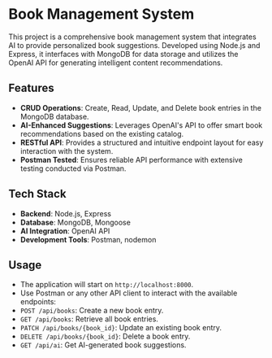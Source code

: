 # Book Management System

This project is a comprehensive book management system that integrates AI to provide personalized book suggestions. Developed using Node.js and Express, it interfaces with MongoDB for data storage and utilizes the OpenAI API for generating intelligent content recommendations.

## Features

- **CRUD Operations**: Create, Read, Update, and Delete book entries in the MongoDB database.
- **AI-Enhanced Suggestions**: Leverages OpenAI's API to offer smart book recommendations based on the existing catalog.
- **RESTful API**: Provides a structured and intuitive endpoint layout for easy interaction with the system.
- **Postman Tested**: Ensures reliable API performance with extensive testing conducted via Postman.

## Tech Stack

- **Backend**: Node.js, Express
- **Database**: MongoDB, Mongoose
- **AI Integration**: OpenAI API
- **Development Tools**: Postman, nodemon

## Usage

- The application will start on `http://localhost:8000`.
- Use Postman or any other API client to interact with the available endpoints:
- `POST /api/books`: Create a new book entry.
- `GET /api/books`: Retrieve all book entries.
- `PATCH /api/books/{book_id}`: Update an existing book entry.
- `DELETE /api/books/{book_id}`: Delete a book entry.
- `GET /api/ai`: Get AI-generated book suggestions.
